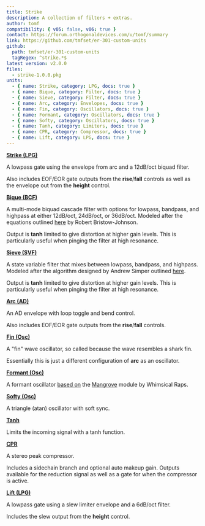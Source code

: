 ```yaml
---
title: Strike
description: A collection of filters + extras.
author: tomf
compatibility: { v05: false, v06: true }
contact: https://forum.orthogonaldevices.com/u/tomf/summary
link: https://github.com/tmfset/er-301-custom-units
github:
  path: tmfset/er-301-custom-units
  tagRegex: ^strike.*$
latest version: v2.0.0
files:
  - strike-1.0.0.pkg
units:
  - { name: Strike, category: LPG, docs: true }
  - { name: Bique, category: Filter, docs: true }
  - { name: Sieve, category: Filter, docs: true }
  - { name: Arc, category: Envelopes, docs: true }
  - { name: Fin, category: Oscillators, docs: true }
  - { name: Formant, category: Oscillators, docs: true }
  - { name: Softy, category: Oscillators, docs: true }
  - { name: Tanh, category: Limiters, docs: true }
  - { name: CPR, category: Compressor, docs: true }
  - { name: Lift, category: LPG, docs: true }
---
```


**[Strike (LPG)](/docs/strike/strike)** 
<md-img src="strike/strike.png" alt=""></md-img> 

A lowpass gate using the envelope from arc and a 12dB/oct biquad filter. 

Also includes EOF/EOR gate outputs from the **rise**/**fall** controls as well as the envelope out from the **height** control. 

**[Bique (BCF)](/docs/strike/bique)** 
<md-img src="strike/bique.png" alt=""></md-img> 

A multi-mode biquad cascade filter with options for lowpass, bandpass, and highpass at either 12dB/oct, 24dB/oct, or 36dB/oct. Modeled after the equations outlined [here](https://webaudio.github.io/Audio-EQ-Cookbook/audio-eq-cookbook.html) by Robert Bristow-Johnson. 

Output is **tanh** limited to give distortion at higher gain levels. This is particularly useful when pinging the filter at high resonance. 

**[Sieve (SVF)](/docs/strike/sieve)** 
<md-img src="strike/sieve.png" alt=""></md-img> 

A state variable filter that mixes between lowpass, bandpass, and highpass. Modeled after the algorithm designed by Andrew Simper outlined [here](https://www.cytomic.com/files/dsp/SvfLinearTrapOptimised2.pdf). 

Output is **tanh** limited to give distortion at higher gain levels. This is particularly useful when pinging the filter at high resonance. 

**[Arc (AD)](/docs/strike/arc)** 
<md-img src="strike/arc.png" alt=""></md-img> 
<md-img src="strike/arc-wave.png" alt=""></md-img> 

An AD envelope with loop toggle and bend control. 

Also includes EOF/EOR gate outputs from the **rise**/**fall** controls. 

**[Fin (Osc)](/docs/strike/fin)** 
<md-img src="strike/fin.png" alt=""></md-img> 
<md-img src="strike/fin-wave.png" alt=""></md-img> 

A "fin" wave oscillator, so called because the wave resembles a shark fin. 

Essentially this is just a different configuration of **arc** as an oscillator. 

**[Formant (Osc)](/docs/strike/formant)** 
<md-img src="strike/formant.png" alt=""></md-img> 
<md-img src="strike/formant-wave.png" alt=""></md-img> 

A formant oscillator [based on](https://github.com/whimsicalraps/Mannequins-Technical-Maps/blob/master/mangrove/mangrove.md) the [Mangrove](https://www.whimsicalraps.com/products/mangrove) module by Whimsical Raps. 

**[Softy (Osc)](/docs/strike/softy)** 
<md-img src="strike/softy.png" alt=""></md-img> 
<md-img src="strike/softy-wave.png" alt=""></md-img> 
<md-img src="strike/softy-wave2.png" alt=""></md-img>

A triangle (atan) oscillator with soft sync. 

**[Tanh](/docs/strike/tanh)** 
<md-img src="strike/tanh.png" alt=""></md-img> 

Limits the incoming signal with a tanh function. 

**[CPR](/docs/strike/cpr)**
<md-img src="strike/cpr.png" alt=""></md-img> 
<md-img src="strike/cpr-sub.png" alt=""></md-img> 

A stereo peak compressor.

Includes a sidechain branch and optional auto makeup gain. Outputs available for the reduction signal as well as a gate for when the compressor is active.

**[Lift (LPG)](/docs/strike/lift)**
<md-img src="strike/lift.png" alt=""></md-img> 

A lowpass gate using a slew limiter envelope and a 6dB/oct filter.

Includes the slew output from the **height** control.

